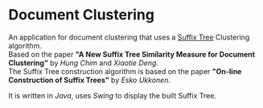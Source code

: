 Document Clustering
===================

An application for document clustering that uses a [Suffix Tree](http://en.wikipedia.org/wiki/Suffix_tree) Clustering algorithm.  
Based on the paper **"A New Suffix Tree Similarity Measure for Document Clustering"** by *Hung Chim* and *Xiaotie Deng*.  
The Suffix Tree construction algorithm is based on the paper **"On-line Construction of Suffix Trees"** by *Esko Ukkonen*.

It is written in *Java*, uses *Swing* to display the built Suffix Tree.
